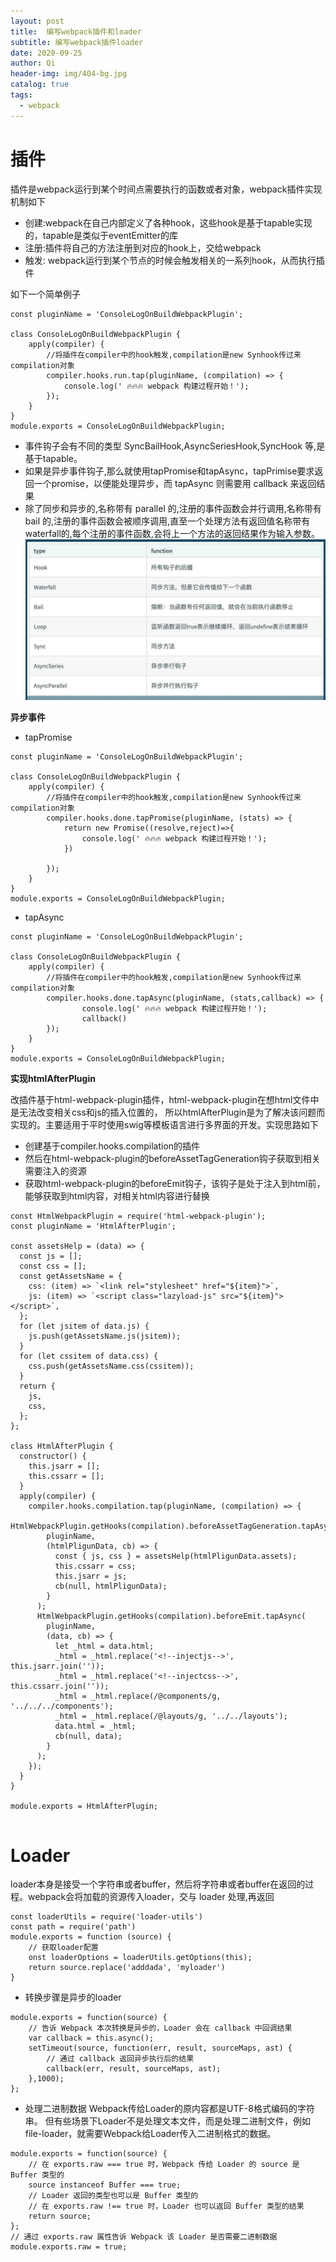 ```yaml
---
layout: post
title:  编写webpack插件和loader
subtitle: 编写webpack插件loader
date: 2020-09-25
author: Qi
header-img: img/404-bg.jpg
catalog: true
tags:
  - webpack
---
```


# 插件

插件是webpack运行到某个时间点需要执行的函数或者对象，webpack插件实现机制如下
- 创建:webpack在自己内部定义了各种hook，这些hook是基于tapable实现的，tapable是类似于eventEmitter的库
- 注册:插件将自己的方法注册到对应的hook上，交给webpack
- 触发: webpack运行到某个节点的时候会触发相关的一系列hook，从而执行插件

如下一个简单例子

```
const pluginName = 'ConsoleLogOnBuildWebpackPlugin';

class ConsoleLogOnBuildWebpackPlugin {
    apply(compiler) {
        //将插件在compiler中的hook触发,compilation是new Synhook传过来compilation对象
        compiler.hooks.run.tap(pluginName, (compilation) => {
            console.log(' 🔥🔥🔥 webpack 构建过程开始！');
        });
    }
}
module.exports = ConsoleLogOnBuildWebpackPlugin;

```
- 事件钩子会有不同的类型 SyncBailHook,AsyncSeriesHook,SyncHook 等,是基于tapable。
- 如果是异步事件钩子,那么就使用tapPromise和tapAsync，tapPrimise要求返回一个promise，以便能处理异步，而 tapAsync 则需要用 callback 来返回结果
- 除了同步和异步的,名称带有 parallel 的,注册的事件函数会并行调用,名称带有 bail 的,注册的事件函数会被顺序调用,直至一个处理方法有返回值名称带有 waterfall的,每个注册的事件函数,会将上一个方法的返回结果作为输入参数。
![Image text](/img/WechatIMG389.png)

**异步事件**

- tapPromise

```
const pluginName = 'ConsoleLogOnBuildWebpackPlugin';

class ConsoleLogOnBuildWebpackPlugin {
    apply(compiler) {
        //将插件在compiler中的hook触发,compilation是new Synhook传过来compilation对象
        compiler.hooks.done.tapPromise(pluginName, (stats) => {
            return new Promise((resolve,reject)=>{
                console.log(' 🔥🔥🔥 webpack 构建过程开始！');
            })
            
        });
    }
}
module.exports = ConsoleLogOnBuildWebpackPlugin;

```

- tapAsync


```
const pluginName = 'ConsoleLogOnBuildWebpackPlugin';

class ConsoleLogOnBuildWebpackPlugin {
    apply(compiler) {
        //将插件在compiler中的hook触发,compilation是new Synhook传过来compilation对象
        compiler.hooks.done.tapAsync(pluginName, (stats,callback) => {
                console.log(' 🔥🔥🔥 webpack 构建过程开始！');
                callback()
        });
    }
}
module.exports = ConsoleLogOnBuildWebpackPlugin;

```

**实现htmlAfterPlugin**

改插件基于html-webpack-plugin插件，html-webpack-plugin在想html文件中是无法改变相关css和js的插入位置的，
所以htmlAfterPlugin是为了解决该问题而实现的。主要适用于平时使用swig等模板语言进行多界面的开发。实现思路如下
- 创建基于compiler.hooks.compilation的插件
- 然后在html-webpack-plugin的beforeAssetTagGeneration钩子获取到相关需要注入的资源
- 获取html-webpack-plugin的beforeEmit钩子，该钩子是处于注入到html前，能够获取到html内容，对相关html内容进行替换


```
const HtmlWebpackPlugin = require('html-webpack-plugin');
const pluginName = 'HtmlAfterPlugin';

const assetsHelp = (data) => {
  const js = [];
  const css = [];
  const getAssetsName = {
    css: (item) => `<link rel="stylesheet" href="${item}">`,
    js: (item) => `<script class="lazyload-js" src="${item}"></script>`,
  };
  for (let jsitem of data.js) {
    js.push(getAssetsName.js(jsitem));
  }
  for (let cssitem of data.css) {
    css.push(getAssetsName.css(cssitem));
  }
  return {
    js,
    css,
  };
};

class HtmlAfterPlugin {
  constructor() {
    this.jsarr = [];
    this.cssarr = [];
  }
  apply(compiler) {
    compiler.hooks.compilation.tap(pluginName, (compilation) => {
      HtmlWebpackPlugin.getHooks(compilation).beforeAssetTagGeneration.tapAsync(
        pluginName,
        (htmlPligunData, cb) => {
          const { js, css } = assetsHelp(htmlPligunData.assets);
          this.cssarr = css;
          this.jsarr = js;
          cb(null, htmlPligunData);
        }
      );
      HtmlWebpackPlugin.getHooks(compilation).beforeEmit.tapAsync(
        pluginName,
        (data, cb) => {
          let _html = data.html;
          _html = _html.replace('<!--injectjs-->', this.jsarr.join(''));
          _html = _html.replace('<!--injectcss-->', this.cssarr.join(''));
          _html = _html.replace(/@components/g, '../../../components');
          _html = _html.replace(/@layouts/g, '../../layouts');
          data.html = _html;
          cb(null, data);
        }
      );
    });
  }
}

module.exports = HtmlAfterPlugin;


```

# Loader
loader本身是接受一个字符串或者buffer，然后将字符串或者buffer在返回的过程。webpack会将加载的资源传入loader，交与 loader 处理,再返回 

```
const loaderUtils = require('loader-utils')
const path = require('path')
module.exports = function (source) {
    // 获取loader配置
    onst loaderOptions = loaderUtils.getOptions(this);
    return source.replace('adddada', 'myloader')   
}

```

- 转换步骤是异步的loader

```
module.exports = function(source) {
    // 告诉 Webpack 本次转换是异步的，Loader 会在 callback 中回调结果
    var callback = this.async();
    setTimeout(source, function(err, result, sourceMaps, ast) {
        // 通过 callback 返回异步执行后的结果
        callback(err, result, sourceMaps, ast);
    },1000);
};

```

- 处理二进制数据 Webpack传给Loader的原内容都是UTF-8格式编码的字符串。 但有些场景下Loader不是处理文本文件，而是处理二进制文件，例如file-loader，就需要Webpack给Loader传入二进制格式的数据。

```
module.exports = function(source) {
    // 在 exports.raw === true 时，Webpack 传给 Loader 的 source 是 Buffer 类型的
    source instanceof Buffer === true;
    // Loader 返回的类型也可以是 Buffer 类型的
    // 在 exports.raw !== true 时，Loader 也可以返回 Buffer 类型的结果
    return source;
};
// 通过 exports.raw 属性告诉 Webpack 该 Loader 是否需要二进制数据 
module.exports.raw = true;

```




